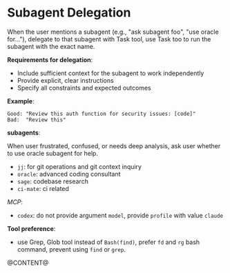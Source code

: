 # Subagent Delegation

When the user mentions a subagent (e.g., "ask subagent foo", "use oracle for..."), delegate to that subagent with Task tool, use Task too to run the subagent with the exact name.

**Requirements for delegation**:
- Include sufficient context for the subagent to work independently
- Provide explicit, clear instructions
- Specify all constraints and expected outcomes

**Example**:
```
Good: "Review this auth function for security issues: [code]"
Bad:  "Review this"
```

**subagents**:

When user frustrated, confused, or needs deep analysis, ask user whether to use oracle subagent for help.

- `jj`: for git operations and git context inquiry
- `oracle`: advanced coding consultant
- `sage`: codebase research
- `ci-mate`: ci related

*MCP*:
- `codex`: do not provide argument `model`, provide `profile` with value `claude`

**Tool preference**:

- use Grep, Glob tool instead of `Bash(find)`, prefer `fd` and `rg` bash command, prevent using `find` or `grep`.

@CONTENT@

